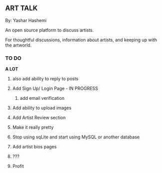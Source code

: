 ## ART TALK ## 

By: Yashar Hashemi 

An open source platform to discuss artists. 

For thoughtful discussions, information about artists, and keeping up with the artworld. 

### TO DO ### 

__A LOT__

1. also add ability to reply to posts

2. Add Sign Up/ Login Page - IN PROGRESS
	1. add email verification

3. Add ability to upload images

4. Add Artist Review section

5. Make it really pretty

6. Stop using sqLite and start using MySQL or another database

7. Add artist bios pages 

8. ???

9. Profit
